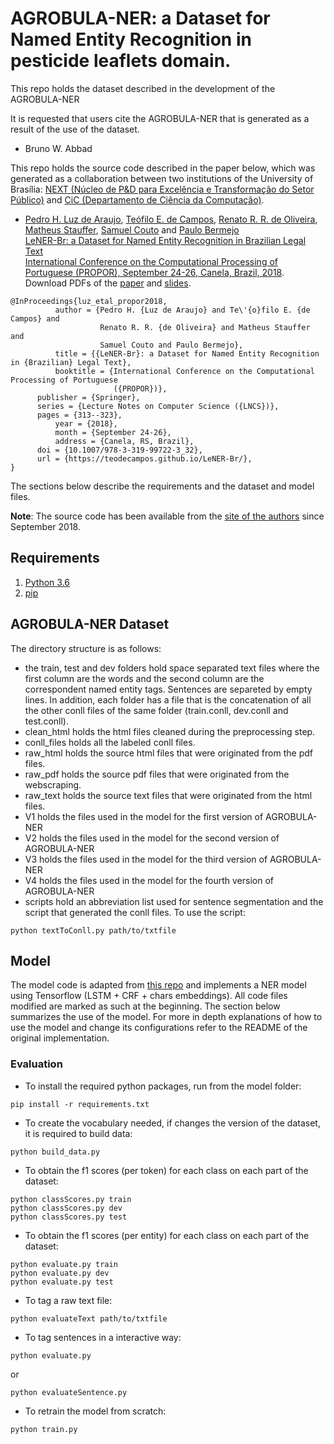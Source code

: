 # AGROBULA-NER: a Dataset for Named Entity Recognition in pesticide leaflets domain.

This repo holds the dataset described in the development of the AGROBULA-NER

It is requested that users cite the AGROBULA-NER that is generated as a result of the use of the dataset.

* Bruno W. Abbad



This repo holds the source code described in the paper below, which was generated as a collaboration between two institutions of the University of Brasília: [NEXT (Núcleo de P&D para Excelência e Transformação do Setor Público)](http://next.unb.br/) and [CiC (Departamento de Ciência da Computação)](https://cic.unb.br/).

* [Pedro H. Luz de Araujo](http://lattes.cnpq.br/8374005378743328), [Teófilo E. de Campos](https://teodecampos.github.io/), [Renato R. R. de Oliveira](http://lattes.cnpq.br/8445622450972512), [Matheus Stauffer](http://lattes.cnpq.br/3634456971616689), [Samuel Couto](http://lattes.cnpq.br/1096145820609591) and [Paulo Bermejo](http://lattes.cnpq.br/9012704117180126)  
[LeNER-Br: a Dataset for Named Entity Recognition in Brazilian Legal Text](https://teodecampos.github.io/luz_etal_propor2018.pdf)  
[International Conference on the Computational Processing of Portuguese (PROPOR), September 24-26, Canela, Brazil, 2018](http://www.inf.ufrgs.br/propor-2018/).  
Download PDFs of the [paper](https://teodecampos.github.io/LeNER-Br/luz_etal_propor2018.pdf) and [slides](https://teodecampos.github.io/LeNER-Br/luz_etal_propor2018_slides.pdf).

```
@InProceedings{luz_etal_propor2018,
          author = {Pedro H. {Luz de Araujo} and Te\'{o}filo E. {de Campos} and
                    Renato R. R. {de Oliveira} and Matheus Stauffer and
                    Samuel Couto and Paulo Bermejo},
          title = {{LeNER-Br}: a Dataset for Named Entity Recognition in {Brazilian} Legal Text},
          booktitle = {International Conference on the Computational Processing of Portuguese
                       ({PROPOR})},
	  publisher = {Springer},
	  series = {Lecture Notes on Computer Science ({LNCS})},
	  pages = {313--323},
          year = {2018},
          month = {September 24-26},
          address = {Canela, RS, Brazil},	  
	  doi = {10.1007/978-3-319-99722-3_32},
	  url = {https://teodecampos.github.io/LeNER-Br/},
}	  
```


The sections below describe the requirements and the dataset and model files.


**Note**: The source code has been available from the [site of the authors](https://teodecampos.github.io/LeNER-Br/) since September 2018.

## Requirements
1. [Python 3.6](https://www.python.org/downloads/)	
3. [pip](https://pip.pypa.io/en/stable/installing/)

## AGROBULA-NER Dataset

The directory structure is as follows:
* the train, test and dev folders hold space separated text files where the first column are the words and the second column are the correspondent named entity tags. Sentences are separeted by empty lines. In addition, each folder has a file that is the concatenation of all the other conll files of the same folder (train.conll, dev.conll and test.conll).
* clean_html holds the html files cleaned during the preprocessing step.
* conll_files holds all the labeled conll files.
* raw_html holds the source html files that were originated from the pdf files.
* raw_pdf holds the source pdf files that were originated from the webscraping.
* raw_text holds the source text files that were originated from the html files.
* V1 holds the files used in the model for the first version of AGROBULA-NER
* V2 holds the files used in the model for the second version of AGROBULA-NER
* V3 holds the files used in the model for the third version of AGROBULA-NER
* V4 holds the files used in the model for the fourth version of AGROBULA-NER
* scripts hold an abbreviation list used for sentence segmentation and the script that generated the conll files. To use the script:
```
python textToConll.py path/to/txtfile
```


## Model

The model code is adapted from [this repo](https://github.com/guillaumegenthial/sequence_tagging) and implements a NER model using Tensorflow (LSTM + CRF + chars embeddings). All code files modified are marked as such at the beginning.
The section below summarizes the use of the model. For more in depth explanations of how to use the model and change its configurations refer to the README of the original implementation.

### Evaluation

* To install the required python packages, run from the model folder:
```
pip install -r requirements.txt
```

* To create the vocabulary needed, if changes the version of the dataset, it is required to build data:
```
python build_data.py
```

* To obtain the f1 scores (per token) for each class on each part of the dataset:
```
python classScores.py train
python classScores.py dev
python classScores.py test
```

* To obtain the f1 scores (per entity) for each class on each part of the dataset:
```
python evaluate.py train
python evaluate.py dev
python evaluate.py test
```

* To tag a raw text file:
```
python evaluateText path/to/txtfile
```

* To tag sentences in a interactive way:
```
python evaluate.py
```
or
```
python evaluateSentence.py
```

* To retrain the model from scratch:
```
python train.py
```

